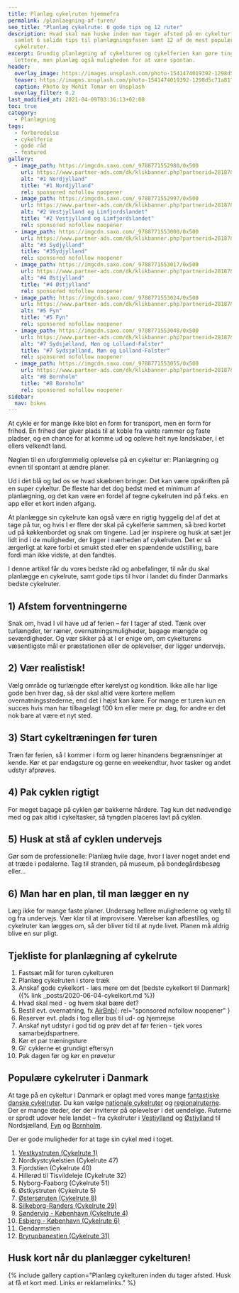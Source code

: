 ```yaml
---
title: Planlæg cykelruten hjemmefra
permalink: /planlaegning-af-turen/
seo_title: "Planlæg cykelrute: 6 gode tips og 12 ruter"
description: Hvad skal man huske inden man tager afsted på en cykeltur? Vi har
  samlet 6 solide tips til planlægningsfasen samt 12 af de mest populære
  cykelruter.
excerpt: Grundig planlægning af cykelturen og cykelferien kan gøre tingene
  lettere, men planlæg også muligheden for at være spontan.
header:
  overlay_image: https://images.unsplash.com/photo-1541474019392-1298d5c71a81?ixlib=rb-1.2.1&ixid=eyJhcHBfaWQiOjEyMDd9&auto=format&fit=crop&w=1778&q=5
  teaser: https://images.unsplash.com/photo-1541474019392-1298d5c71a81?ixlib=rb-1.2.1&ixid=eyJhcHBfaWQiOjEyMDd9&auto=format&fit=crop&w=400&q=5
  caption: Photo by Mohit Tomar on Unsplash
  overlay_filter: 0.2
last_modified_at: 2021-04-09T03:36:13+02:00
toc: true
category:
  - Planlægning
tags:
  - forberedelse
  - cykelferie
  - gode råd
  - featured
gallery:
  - image_path: https://imgcdn.saxo.com/_9788771552980/0x500
    url: https://www.partner-ads.com/dk/klikbanner.php?partnerid=28187&bannerid=43264&htmlurl=https://www.saxo.com/dk/cykelkortserie-danmark-1-nordjylland_ukendt_9788771552980
    alt: "#1 Nordjylland"
    title: "#1 Nordjylland"
    rel: sponsored nofollow noopener
  - image_path: https://imgcdn.saxo.com/_9788771552997/0x500
    url: https://www.partner-ads.com/dk/klikbanner.php?partnerid=28187&bannerid=43264&htmlurl=https://www.saxo.com/dk/cykelkortserie-danmark-2-vestjylland-og-limfjordslandet_ukendt_9788771552997
    alt: "#2 Vestjylland og Limfjordslandet"
    title: "#2 Vestjylland og Limfjordslandet"
    rel: sponsored nofollow noopener
  - image_path: https://imgcdn.saxo.com/_9788771553000/0x500
    url: https://www.partner-ads.com/dk/klikbanner.php?partnerid=28187&bannerid=43264&htmlurl=https://www.saxo.com/dk/cykelkortserie-danmark-3-sydjylland_ukendt_9788771553000
    alt: "#3 Sydjylland"
    title: "#3Sydjylland"
    rel: sponsored nofollow noopener
  - image_path: https://imgcdn.saxo.com/_9788771553017/0x500
    url: https://www.partner-ads.com/dk/klikbanner.php?partnerid=28187&bannerid=43264&htmlurl=https://www.saxo.com/dk/cykelkortserie-danmark-4-oestjylland_ukendt_9788771553017
    alt: "#4 Østjylland"
    title: "#4 Østjylland"
    rel: sponsored nofollow noopener
  - image_path: https://imgcdn.saxo.com/_9788771553024/0x500
    url: https://www.partner-ads.com/dk/klikbanner.php?partnerid=28187&bannerid=43264&htmlurl=https://www.saxo.com/dk/cykelkortserie-danmark-5-fyn_ukendt_9788771553024
    alt: "#5 Fyn"
    title: "#5 Fyn"
    rel: sponsored nofollow noopener
  - image_path: https://imgcdn.saxo.com/_9788771553048/0x500
    url: https://www.partner-ads.com/dk/klikbanner.php?partnerid=28187&bannerid=43264&htmlurl=https://www.saxo.com/dk/cykelkortserie-danmark-7-sydsjaelland-moen-og-lolland-falster_ukendt_9788771553048
    alt: "#7 Sydsjælland, Møn og Lolland-Falster"
    title: "#7 Sydsjælland, Møn og Lolland-Falster"
    rel: sponsored nofollow noopener
  - image_path: https://imgcdn.saxo.com/_9788771553055/0x500
    url: https://www.partner-ads.com/dk/klikbanner.php?partnerid=28187&bannerid=43264&htmlurl=https://www.saxo.com/dk/cykelkortserie-danmark-8-bornholm_ukendt_9788771553055
    alt: "#8 Bornholm"
    title: "#8 Bornholm"
    rel: sponsored nofollow noopener
sidebar:
  nav: bikes
---
```

At cykle er for mange ikke blot en form for transport, men en form for frihed. En frihed der giver plads til at koble fra vante rammer og faste pladser, og en chance for at komme ud og opleve helt nye landskaber, i et ellers velkendt land. 

Nøglen til en uforglemmelig oplevelse på en cykeltur er: Planlægning og evnen til spontant at ændre planer.

Ud i det blå og lad os se hvad skæbnen bringer. Det kan være opskriften på en super cykeltur. De fleste har det dog bedst med et minimum af planlægning, og det kan være en fordel af tegne cykelruten ind på f.eks. en app eller et kort inden afgang. 

At planlægge sin cykelrute kan også være en rigtig hyggelig del af det at tage på tur, og hvis I er flere der skal på cykelferie sammen, så bred kortet ud på køkkenbordet og snak om tingene. Lad jer inspirere og husk at sæt jer lidt ind i de muligheder, der ligger i nærheden af cykelruten. Det er så ærgerligt at køre forbi et smukt sted eller en spændende udstilling, bare fordi man ikke vidste, at den fandtes. 

I denne artikel får du vores bedste råd og anbefalinger, til når du skal planlægge en cykelrute, samt gode tips til hvor i landet du finder Danmarks bedste cykelruter.

## 1) Afstem forventningerne

Snak om, hvad I vil have ud af ferien – før I tager af sted. Tænk over turlængder, ter ræner, overnatningsmuligheder, bagage mængde og seværdigheder. Og vær sikker på at I er enige om, om cykelturens væsentligste mål er præstationen eller de oplevelser, der ligger undervejs.

## 2) Vær realistisk!

Vælg område og turlængde efter kørelyst og kondition. Ikke alle har lige gode ben hver dag, så der skal altid være kortere mellem overnatningsstederne, end det i højst kan køre. For mange er turen kun en succes hvis man har tilbagelagt 100 km eller mere pr. dag, for andre er det nok bare at være et nyt sted.

## 3) Start cykeltræningen før turen

Træn før ferien, så I kommer i form og lærer hinandens begrænsninger at kende. Kør et par endagsture og gerne en weekendtur, hvor tasker og andet udstyr afprøves.

## 4) Pak cyklen rigtigt

For meget bagage på cyklen gør bakkerne hårdere. Tag kun det nødvendige med og pak altid i cykeltasker, så tyngden placeres lavt på cyklen.

## 5) Husk at stå af cyklen undervejs

Gør som de professionelle: Planlæg hvile dage, hvor I laver noget andet end at træde i pedalerne. Tag til stranden, på museum, på bondegårdsbesøg eller...

## 6) Man har en plan, til man lægger en ny

Læg ikke for mange faste planer. Undersøg hellere mulighederne og vælg til og fra undervejs. Vær klar til at improvisere. Værelser kan afbestilles, og cykelruter kan lægges om, så der bliver tid til at nyde livet. Planen må aldrig blive en sur pligt.

## Tjekliste for planlægning af cykelrute

1. Fastsæt mål for turen cykelturen
2. Planlæg cykelruten i store træk
3. Anskaf gode cykelkort - læs mere om det [bedste cykelkort til Danmark]({% link _posts/2020-06-04-cykelkort.md %})
4. Hvad skal med - og hvem skal bære det?
5. Bestil evt. overnatning, fx [AirBnb](/go/airbnb/){: rel="sponsored nofollow noopener" }
6. Reserver evt. plads i tog eller bus til ud- og hjemrejse
7. Anskaf nyt udstyr i god tid og prøv det af før ferien - tjek vores samarbejdspartnere.
8. Kør et par træningsture
9. Gi' cyklerne et grundigt eftersyn
10. Pak dagen før og kør en prøvetur

## Populære cykelruter i Danmark

At tage på en cykeltur i Danmark er oplagt med vores mange [fantastiske danske cykelruter](/cykelruter-danmark/). Du kan vælge [nationale cykelruter](/nationale-cykelruter/) og [regionalruterne](/regionale-cykelruter/). Der er mange steder, der der inviterer på oplevelser i det uendelige. Ruterne er spredt udover hele landet – fra cykelruter i [Vestjylland](/cykelruter-vestjylland/) og [Østjylland](/cykelruter-oestjylland/) til Nordsjælland, [Fyn](/cykelruter-fyn/) og [Bornholm](/cykelruter-bornholm/).

Der er gode muligheder for at tage sin cykel med i toget.

1. [Vestkystruten (Cykelrute 1)](/rute/national-rute-1-vestkyststien/)
2. Nordkystcykelstien (Cykelrute 47)
3. Fjordstien (Cykelrute 40)
4. Hillerød til Tisvildeleje (Cykelrute 32)
5. Nyborg-Faaborg (Cykelrute 51)
6. Østkystruten (Cykelrute 5)
7. [Østersøruten (Cykelrute 8)](/rute/national-rute-8-ostersoruten/)
8. [Silkeborg-Randers (Cykelrute 29)](/rute/regional-rute-29-silkeborg-gjern-langaa/)
9. [Søndervig - København (Cykelrute 4)](/rute/national-rute-4-sondervig-kobenhavn/)
10. [Esbjerg - København (Cykelrute 6)](/rute/national-rute-6-esbjerg-koebenhavn/)
11. Gendarmstien
12. [Bryrupbanestien (Cykelrute 31)](https://www.cykel-ruter.dk/rute/regional-rute-31-bryrupbanestien/)

## Husk kort når du planlægger cykelturen!

{% include gallery caption="Planlæg cykelturen inden du tager afsted. Husk at få et kort med. Links er reklamelinks." %}
